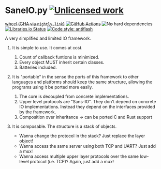 SaneIO.py [![Unlicensed work](https://raw.githubusercontent.com/unlicense/unlicense.org/master/static/favicon.png)](https://unlicense.org/)
=========
~~[wheel (GHA via `nightly.link`)](https://nightly.link/KOLANICH-libs/SaneIO.py/workflows/CI/master/SaneIO-0.CI-py3-none-any.whl)~~
~~[![GitHub Actions](https://github.com/KOLANICH-libs/SaneIO.py/workflows/CI/badge.svg)](https://github.com/KOLANICH-libs/SaneIO.py/actions/)~~
![N∅ hard dependencies](https://shields.io/badge/-N∅_Ъ_deps!-0F0)
[![Libraries.io Status](https://img.shields.io/librariesio/github/KOLANICH-libs/SaneIO.py.svg)](https://libraries.io/github/KOLANICH-libs/SaneIO.py)
[![Code style: antiflash](https://img.shields.io/badge/code%20style-antiflash-FFF.svg)](https://codeberg.org/KOLANICH-tools/antiflash.py)

A very simplified and limited IO framework.

1. It is simple to use. It comes at cost.
	1. Count of callback funtions is minimized.
	2. Every object MUST inherit certain classes.
	3. Batteries included.

2. It is "portable" in the sense the ports of this framework to other languages and platforms should keep the same structure, allowing the programs using it be ported more easily.
	1. The core is decoupled from concrete implementations.
	2. Upper level protocols are "Sans-IO". They don't depend on concrete IO implementations. Instead they depend on the interfaces provided by the framework.
	3. Composition over inheritance -> can be ported C and Rust support

3. It is composable. The structure is a stack of objects.
	* Wanna change the protocol in the stack? Just replace the layer object!
	* Wanna access the same server using both TCP and UART? Just add a mux!
	* Wanna access multiple upper layer protocols over the same low-level protocol (i.e. TCP)? Again, just add a mux!
